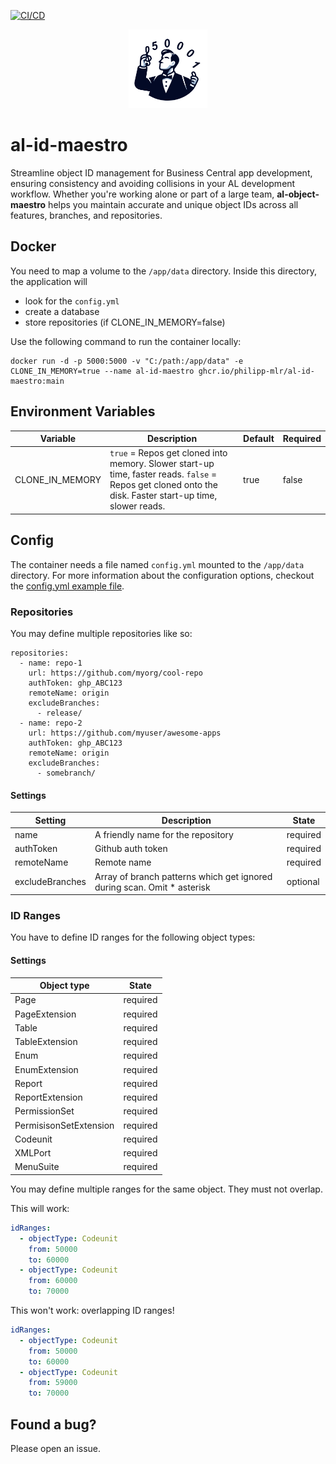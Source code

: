 [![CI/CD](https://github.com/philipp-mlr/al-id-maestro/actions/workflows/CICD.yml/badge.svg?branch=main)](https://github.com/philipp-mlr/al-id-maestro/actions/workflows/CICD.yml)

<p align="center">
  <picture>
    <source srcset="https://github.com/philipp-mlr/al-id-maestro/blob/main/public/img/logo.png?raw=true" width="25%" height="25%">
    <img src="https://github.com/philipp-mlr/al-id-maestro/blob/main/public/img/logo.png?raw=true" width="25%" height="25%">
  </picture>
</p>

<!-- omit in toc -->

# al-id-maestro

Streamline object ID management for Business Central app development, ensuring consistency and avoiding collisions in your AL development workflow.
Whether you're working alone or part of a large team, **al-object-maestro** helps you maintain accurate and unique object IDs across all features, branches, and repositories.

## Docker

You need to map a volume to the `/app/data` directory. Inside this directory, the application will

- look for the `config.yml`
- create a database
- store repositories (if CLONE_IN_MEMORY=false)

Use the following command to run the container locally:

```
docker run -d -p 5000:5000 -v "C:/path:/app/data" -e CLONE_IN_MEMORY=true --name al-id-maestro ghcr.io/philipp-mlr/al-id-maestro:main
```

## Environment Variables

| Variable        | Description                                                                                                                                              | Default | Required |
| --------------- | -------------------------------------------------------------------------------------------------------------------------------------------------------- | ------- | -------- |
| CLONE_IN_MEMORY | `true` = Repos get cloned into memory. Slower start-up time, faster reads. `false` = Repos get cloned onto the disk. Faster start-up time, slower reads. | true    | false    |

## Config

The container needs a file named `config.yml` mounted to the `/app/data` directory.
For more information about the configuration options, checkout the [config.yml example file](https://github.com/philipp-mlr/al-id-maestro/blob/main/data/config.yml.example).

### Repositories

You may define multiple repositories like so:

```
repositories:
  - name: repo-1
    url: https://github.com/myorg/cool-repo
    authToken: ghp_ABC123
    remoteName: origin
    excludeBranches:
      - release/
  - name: repo-2
    url: https://github.com/myuser/awesome-apps
    authToken: ghp_ABC123
    remoteName: origin
    excludeBranches:
      - somebranch/
```

#### Settings

| Setting         | Description                                                              | State    |
| --------------- | ------------------------------------------------------------------------ | -------- |
| name            | A friendly name for the repository                                       | required |
| authToken       | Github auth token                                                        | required |
| remoteName      | Remote name                                                              | required |
| excludeBranches | Array of branch patterns which get ignored during scan. Omit \* asterisk | optional |

### ID Ranges

You have to define ID ranges for the following object types:

#### Settings

| Object type            | State    |
| ---------------------- | -------- |
| Page                   | required |
| PageExtension          | required |
| Table                  | required |
| TableExtension         | required |
| Enum                   | required |
| EnumExtension          | required |
| Report                 | required |
| ReportExtension        | required |
| PermissionSet          | required |
| PermisisonSetExtension | required |
| Codeunit               | required |
| XMLPort                | required |
| MenuSuite              | required |

You may define multiple ranges for the same object. They must not overlap.

This will work:

```yaml
idRanges:
  - objectType: Codeunit
    from: 50000
    to: 60000
  - objectType: Codeunit
    from: 60000
    to: 70000
```

This won't work: overlapping ID ranges!

```yaml
idRanges:
  - objectType: Codeunit
    from: 50000
    to: 60000
  - objectType: Codeunit
    from: 59000
    to: 70000
```

## Found a bug?

Please open an issue.

